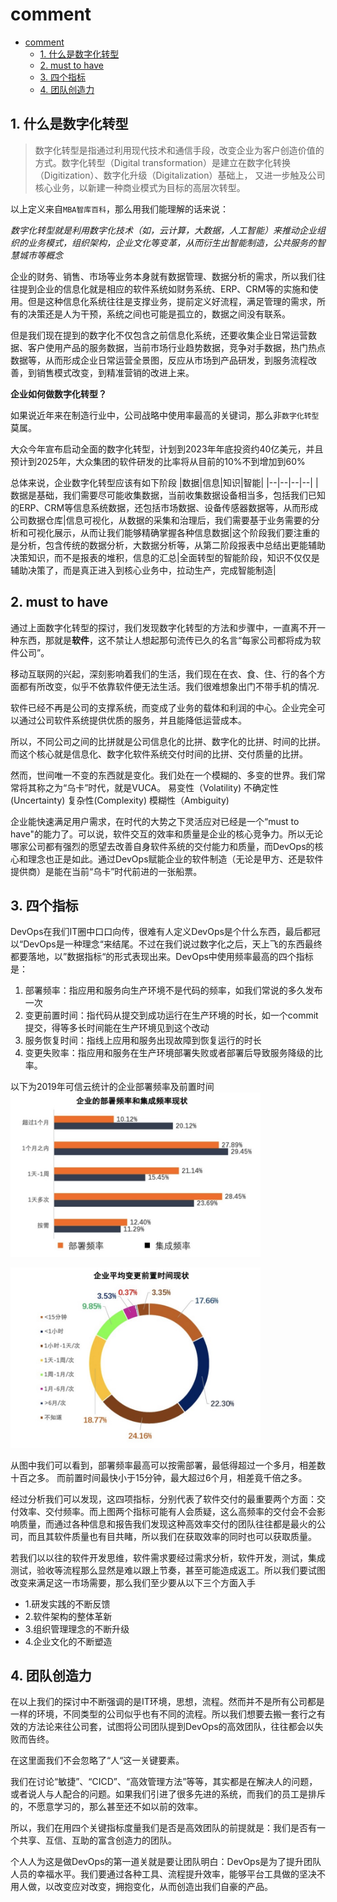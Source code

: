 # comment
- [comment](#comment)
  - [1. 什么是数字化转型](#1-什么是数字化转型)
  - [2. must to have](#2-must-to-have)
  - [3. 四个指标](#3-四个指标)
  - [4. 团队创造力](#4-团队创造力)

## 1. 什么是数字化转型
>数字化转型是指通过利用现代技术和通信手段，改变企业为客户创造价值的方式。数字化转型（Digital transformation）是建立在数字化转换（Digitization）、数字化升级（Digitalization）基础上， 又进一步触及公司核心业务，以新建一种商业模式为目标的高层次转型。

以上定义来自`MBA智库百科`，那么用我们能理解的话来说：

 *数字化转型就是利用数字化技术（如，云计算，大数据，人工智能）来推动企业组织的业务模式，组织架构，企业文化等变革，从而衍生出智能制造，公共服务的智慧城市等概念*

 企业的财务、销售、市场等业务本身就有数据管理、数据分析的需求，所以我们往往提到企业的信息化就是相应的软件系统如财务系统、ERP、CRM等的实施和使用。但是这种信息化系统往往是支撑业务，提前定义好流程，满足管理的需求，所有的决策还是人为干预，系统之间也可能是孤立的，数据之间没有联系。

 但是我们现在提到的数字化不仅包含之前信息化系统，还要收集企业日常运营数据、客户使用产品的服务数据，当前市场行业趋势数据，竞争对手数据，热门热点数据等，从而形成企业日常运营全景图，反应从市场到产品研发，到服务流程改善，到销售模式改变，到精准营销的改进上来。


**企业如何做数字化转型？**

如果说近年来在制造行业中，公司战略中使用率最高的关键词，那么非`数字化转型`莫属。

大众今年宣布启动全面的数字化转型，计划到2023年年底投资约40亿美元，并且预计到2025年，大众集团的软件研发的比率将从目前的10%不到增加到60%

总体来说，企业数字化转型应该有如下阶段
|数据|信息|知识|智能|
|--|--|--|--|
|数据是基础，我们需要尽可能收集数据，当前收集数据设备相当多，包括我们已知的ERP、CRM等信息系统数据，还包括市场数据、设备传感器数据等，从而形成公司数据仓库|信息可视化，从数据的采集和治理后，我们需要基于业务需要的分析和可视化展示，从而让我们能够精确掌握各种信息数据|这个阶段我们要注重的是分析，包含传统的数据分析，大数据分析等，从第二阶段报表中总结出更能辅助决策知识，而不是报表的堆积，信息的汇总|全面转型的智能阶段，知识不仅仅是辅助决策了，而是真正进入到核心业务中，拉动生产，完成智能制造|

## 2. must to have

通过上面数字化转型的探讨，我们发现数字化转型的方法和步骤中，一直离不开一种东西，那就是**软件**，这不禁让人想起那句流传已久的名言“每家公司都将成为软件公司”。

移动互联网的兴起，深刻影响着我们的生活，我们现在在衣、食、住、行的各个方面都有所改变，似乎不依靠软件便无法生活。我们很难想象出门不带手机的情况.

软件已经不再是公司的支撑系统，而变成了业务的载体和利润的中心。企业完全可以通过公司软件系统提供优质的服务，并且能降低运营成本。

所以，不同公司之间的比拼就是公司信息化的比拼、数字化的比拼、时间的比拼。而这个核心就是信息化、数字化软件系统交付时间的比拼、交付质量的比拼。

然而，世间唯一不变的东西就是变化。我们处在一个模糊的、多变的世界。我们常常将其称之为“乌卡”时代，就是VUCA。
易变性（Volatility)
不确定性(Uncertainty)
复杂性(Complexity)
模糊性（Ambiguity)

企业能快速满足用户需求，在时代的大势之下灵活应对已经是一个“must to have"的能力了。可以说，软件交互的效率和质量是企业的核心竞争力。所以无论哪家公司都有强烈的愿望去改善自身软件系统的交付能力和质量，而DevOps的核心和理念也正是如此。通过DevOps赋能企业的软件制造（无论是甲方、还是软件提供商）是能在当前“乌卡”时代前进的一张船票。


## 3. 四个指标

DevOps在我们IT圈中口口向传，很难有人定义DevOps是个什么东西，最后都冠以“DevOps是一种理念“来结尾。不过在我们说过数字化之后，天上飞的东西最终都要落地，以”数据指标“的形式表现出来。DevOps中使用频率最高的四个指标是：
1. 部署频率：指应用和服务向生产环境不是代码的频率，如我们常说的多久发布一次
2. 变更前置时间：指代码从提交到成功运行在生产环境的时长，如一个commit提交，得等多长时间能在生产环境见到这个改动
3. 服务恢复时间：指线上应用和服务出现故障到恢复运行的时长
4. 变更失败率：指应用和服务在生产环境部署失败或者部署后导致服务降级的比率。

以下为2019年可信云统计的企业部署频率及前置时间
<img src="../image/devops-ops.jpg" alt="敏捷开发" width="400" >

<img src="../image/devops-ops2.jpg" alt="敏捷开发" width="400" >

从图中我们可以看到，部署频率最高可以按需部署，最低得超过一个多月，相差数十百之多。
而前置时间最快小于15分钟，最大超过6个月，相差竟千倍之多。

经过分析我们可以发现，这四项指标，分别代表了软件交付的最重要两个方面：交付效率、交付频率。而上图两个指标可能有人会质疑，这么高频率的交付会不会影响质量，而通过各种信息和报告我们发现这种高效率交付的团队往往都是最火的公司，而且其软件质量也有目共睹，所以我们在获取效率的同时也可以获取质量。

若我们以以往的软件开发思维，软件需求要经过需求分析，软件开发，测试，集成测试，验收等流程那么显然是难以跟上节奏，甚至可能造成返工。所以我们要试图改变来满足这一市场需要，那么我们至少要从以下三个方面入手
- 1.研发实践的不断反馈
- 2.软件架构的整体革新
- 3.组织管理理念的不断升级
- 4.企业文化的不断塑造

## 4. 团队创造力

在以上我们的探讨中不断强调的是IT环境，思想，流程。然而并不是所有公司都是一样的环境，不同类型的公司似乎也有不同的流程。所以我们想要去搬一套行之有效的方法论来往公司套，试图将公司团队提到DevOps的高效团队，往往都会以失败而告终。

在这里面我们不会忽略了“人“这一关键要素。

我们在讨论“敏捷”、“CICD”、“高效管理方法”等等，其实都是在解决人的问题，或者说人与人配合的问题。如果我们引进了很多先进的系统，而我们的员工是排斥的，不愿意学习的，那么甚至还不如以前的效率。

所以，我们在用四个关键指标度量我们是否是高效团队的前提就是：我们是否有一个共享、互信、互助的富含创造力的团队。

个人人为这是做DevOps的第一道关就是要让团队明白：DevOps是为了提升团队人员的幸福水平。我们要通过各种工具、流程提升效率，能够平台工具做的坚决不用人做，以改变应对改变，拥抱变化，从而创造出我们自豪的产品。

